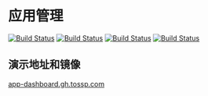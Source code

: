 # 应用管理

[![Build Status](https://travis-ci.com/tossp/app-dashboard.svg?branch=master)](https://travis-ci.com/tossp/app-dashboard)
[![Build Status](https://travis-ci.com/tossp/app-dashboard.svg?branch=develop)](https://travis-ci.com/tossp/app-dashboard)
[![Build Status](https://ci.tossp.com/api/badges/ts/ts-app/status.svg)](https://ci.tossp.com/ts/ts-app)
[![Build Status](https://ci.tossp.com/api/badges/ts/ts-app/status.svg?ref=refs/heads/develop)](https://ci.tossp.com/ts/ts-app)

## 演示地址和镜像

[app-dashboard.gh.tossp.com](http://app-dashboard.gh.tossp.com "GitHub Pages")

